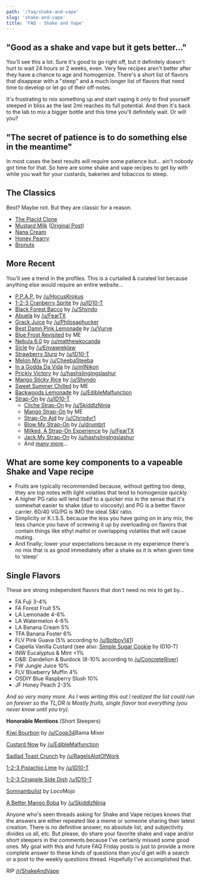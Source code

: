 ```yaml
---
path: '/faq/shake-and-vape'
slug: 'shake-and-vape'
title: 'FAQ - Shake and Vape'
---
```


## "Good as a shake and vape but it gets better&hellip;"

You'll see this a lot. Sure it's good to go right off, but it definitely doesn't hurt to wait 24 hours or 2 weeks, even. Very few recipes aren't better after they have a chance to age and homogenize. There's a short list of flavors that disappear with a "steep" and a much longer list of flavors that need time to develop or let go of their off-notes.

It's frustrating to mix something up and start vaping it only to find yourself steeped in bliss as the last 2ml reaches its full potential. And then it's back to the lab to mix a bigger bottle and this time you'll definitely wait. Or will you?

## "The secret of patience is to do something else in the meantime"

In most cases the best results will require some patience but&hellip; ain't nobody got time for that. So here are some shake and vape recipes to get by with while you wait for your custards, bakeries and tobaccos to steep.

## The Classics

Best? Maybe not. But they are classic for a reason.

- [The Placid Clone](https://www.reddit.com/r/DIY_eJuice/comments/2k8gvf/adirondack_placid_revisted/clkdysc/)
- [Mustard Milk](https://redd.it/4qvagc) ([Original Post](https://redd.it/33ns4t))
- [Nana Cream](https://redd.it/2gcdba)
- [Honey Pearry](https://www.reddit.com/r/DIY_eJuice/comments/21letz/could_someone_help_me_with_honey_pearry_clone_s/cge7exp/)
- [Bronuts](https://redd.it/3bpkw3)

## More Recent

You'll see a trend in the profiles. This is a curtailed &amp; curated list because anything else would require an entire website&hellip;

- [P.P.A.P.](http://e-liquid-recipes.com/recipe/998500/P.P.A.P) by [/u/HocusKrokus](https://www.reddit.com/u/HocusKrokus)
- [1-2-3 Cranberry Sprite](https://alltheflavors.com/recipes/86917#1_2_3_cranberry_sprite_by_id10_t) by [/u/ID10-T](https://www.reddit.com/u/ID10-T)
- [Black Forest Bacco](https://alltheflavors.com/recipes/87014#black_forest_bacco_by_shyndo) by [/u/Shyndo](https://www.reddit.com/u/Shyndo)
- [Abuela](https://alltheflavors.com/recipes/47894#abuela_by_fear) by [/u/FearTX](https://www.reddit.com/u/FearTX)
- [Grack Juice](https://alltheflavors.com/recipes/9396#grack_juice_by_philosaphucker) by [/u/Philosaphucker](https://www.reddit.com/u/Philosaphucker)
- [Best Damn Pink Lemonade](https://alltheflavors.com/recipes/3427#best_damn_pink_lemonade_by_vurve) by [/u/Vurve](https://www.reddit.com/u/Vurve)
- [Blue Frost Revisited](https://alltheflavors.com/recipes/54784#blue_frost_revisited_by_apexified) by ME
- [Nebula 6.0](https://www.reddit.com/r/DIY_eJuice/comments/4kxj73/nebula_60_i_finally_fucking_finished_it/) by [/u/matthewkocanda](https://www.reddit.com/u/matthewkocanda)
- [Sicle](https://www.reddit.com/r/DIY_eJuice/comments/3666bd/sicle_an_orange_creamsicle_flavor_with_a_touch_of/) by [/u/Enyawreklaw](https://www.reddit.com/u/Enyawreklaw)
- [Strawberry Slurp](https://alltheflavors.com/recipes/53483#strawberry_slurp_by_id10_t) by [/u/ID10-T](https://www.reddit.com/u/ID10-T)
- [Melon Mix](https://alltheflavors.com/recipes/1791#melon_mix_by_cheebasteeba) by [/u/CheebaSteeba](https://www.reddit.com/u/CheebaSteeba)
- [In a Godda Da Vida](https://alltheflavors.com/recipes/26946#in_a_godda_da_vida_by_mlnikon) by [/u/mlNikon](https://www.reddit.com/u/mlNikon)
- [Prickly Victory](https://alltheflavors.com/recipes/37881#prickly_victory_by_hashslingingslashur) by [/u/hashslingingslashur](https://www.reddit.com/u/hashslingingslashur)
- [Mango Sticky Rice](https://alltheflavors.com/recipes/56405#mango_sticky_rice_by_shyndo) by [/u/Shyndo](https://www.reddit.com/u/Shyndo)
- [Sweet Summer Chilled](https://alltheflavors.com/recipes/60351#sweet_summer_chilled_by_apexified) by ME
- [Backwoods Lemonade](https://alltheflavors.com/recipes/17882#backwoods_lemonade_by_ediblemalfunction) by [/u/EdibleMalfunction](https://www.reddit.com/u/EdibleMalfunction)
- [Strap-On](https://alltheflavors.com/recipes/6487#strap_on_by_id10_t) by [/u/ID10-T](https://www.reddit.com/u/ID10-T)
  - [Cliche Strap-On](https://alltheflavors.com/recipes/36505#cliche_strap_on_by_skiddlzninja) by [/u/SkiddlzNinja](https://www.reddit.com/u/SkiddlzNinja)
  - [Mango Strap-On](https://alltheflavors.com/recipes/34159#manly_strap_on_by_apexified) by ME
  - [Strap-On Aid](https://alltheflavors.com/recipes/36886#strap_on_aid_by_chrisdvr1) by [/u/Chrisdvr1](https://www.reddit.com/u/Chrisdvr1)
  - [Blow My Strap-On](https://alltheflavors.com/recipes/35867#blow_my_strap_on_by_drumbtr) by [/u/drumbrt](https://www.reddit.com/u/drumbrt)
  - [Milked, A Strap-On Experience](https://alltheflavors.com/recipes/34565#milked_a_strap_on_experience_by_fear) by [/u/FearTX](https://www.reddit.com/u/FearTX)
  - [Jack My Strap-On](https://alltheflavors.com/recipes/34562#jack_my_strap_on_by_hashslingingslashur) by [/u/hashslingingslashur](https://www.reddit.com/u/hashslingingslashur)
  - And [many more](https://alltheflavors.com/recipes?sort_order=new&original=true&owner=all&suggestions=0&name_like=strap+on)&hellip;

## What are some key components to a vapeable Shake and Vape recipe

- Fruits are typically recommended because, without getting too deep, they are top notes with light volatiles that tend to homogenize quickly.
- A higher PG ratio will lend itself to a quicker mix in the sense that it's somewhat easier to shake (due to viscosity) and PG is a better flavor carrier. 60/40 VG/PG is IMO the ideal S&amp;V ratio.
- Simplicity or K.I.S.S. because the less you have going on in any mix, the less chance you have of screwing it up by overloading on flavors that contain things like ethyl maltol or overlapping volatiles that will cause muting.
- And finally; lower your expectations because in my experience there's no mix that is as good immediately after a shake as it is when given time to ‘steep'

## Single Flavors

These are strong independent flavors that don't need no mix to get by&hellip;

- FA Fuji 3-4%
- FA Forest Fruit 5%
- LA Lemonade 4-6%
- LA Watermelon 4-6%
- LA Banana Cream 5%
- TFA Banana Foster 6%
- FLV Pink Guava (5% according to [/u/Botboy141](https://www.reddit.com/u/Botboy141))
- Capella Vanilla Custard (see also: [Simple Sugar Cookie](https://alltheflavors.com/recipes/10644#simple_sugar_cookie_by_id10_t) by ID10-T)
- INW Eucalyptus &amp; Mint &lt;1%
- D&amp;B: Dandelion &amp; Burdock (8-10% according to [/u/ConcreteRiver](https://www.reddit.com/u/ConcreteRiver))
- FW Jungle Juice 10%
- FLV Blueberry Muffin 4%
- OSDIY Blue Raspberry Slush 10%
- JF Honey Peach 2-3%

_And so very many more. As I was writing this out I realized the list could run on forever so the TL;DR is Mostly fruits, single flavor test everything (you never know until you try)._

**Honorable Mentions** (Short Steepers)

[Kiwi Bourbon](https://alltheflavors.com/recipes/21614#coop_s_kiwi_bourbon_by_id10_t) by [/u/Coop34](https://www.reddit.com/u/Coop34)Bama Mixer

[Custard Now](https://alltheflavors.com/recipes/73934#custard_now_by_ediblemalfunction) by [/u/EdibleMalfunction](https://www.reddit.com/u/EdibleMalfunction)

[Sadlad Toast Crunch](https://alltheflavors.com/recipes/23772#sadlad_toast_crunch_by_rageisalotofwork) by [/u/RageIsAlotOfWork](https://www.reddit.com/u/RageIsAlotOfWork)

[1-2-3 Pistachio Lime](https://alltheflavors.com/recipes/87984#1_2_3_pistachio_lime_by_id10_t) by [/u/ID10-T](https://www.reddit.com/u/ID10-T)

[1-2-3 Cinapple Side Dish](https://alltheflavors.com/recipes/87943#1_2_3_cinapple_side_dish_by_id10_t) [/u/ID10-T](https://www.reddit.com/u/ID10-T)

[Somnambulist](https://alltheflavors.com/recipes/20999#somnambulist_by_locomojo) by LocoMojo

[A Better Mango Boba](https://alltheflavors.com/recipes/46797) by [/u/SkiddlzNinja](https://www.reddit.com/u/SkiddlzNinja)

Anyone who's seen threads asking for Shake and Vape recipes knows that the answers are either repeated like a meme or someone sharing their latest creation. There is no definitive answer, no absolute list, and subjectivity divides us all, etc. But please, do share your favorite shake and vape and/or short steepers in the comments because I've certainly missed some good ones. My goal with this and future FAQ Friday posts is just to provide a more complete answer to these kinds of questions than you'd get with a search or a post to the weekly questions thread. Hopefully I've accomplished that.

RIP [/r/ShakeAndVape](https://www.reddit.com/r/ShakeAndVape)
